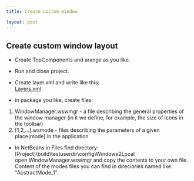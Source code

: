 ```yaml
---
title: Create custom window

layout: post
---
```



## Create custom window layout

- Create TopComponents and arange as you like.  
- Run and close project.
- Create layer.xml and write like this:  
    [Layers.xml](https://github.com/bpodolski/CasperGIS/blob/master/Core/src/io/github/bpodolski/caspergis/layer.xml)  

- in package you like, create files:
1. WindowManager.wswmgr - a file describing the general properties of the window manager (in it we define, for example, the size of icons in the toolbar)
2. [1,2,...].wsmode - files describing the parameters of a given place(mode) in the application
- In NetBeans in Files find directory: [Project]\build\testuserdir\config\Windows2Local\
open WindowManager.wswmgr and copy the contents to your own file.
Content of the modes files you can find in direciories named like "AcstractMode_1".

